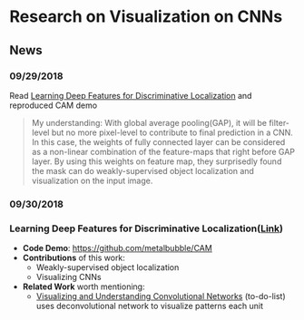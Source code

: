 # Research on Visualization on CNNs

## News

### 09/29/2018
Read [Learning Deep Features for Discriminative Localization](https://arxiv.org/pdf/1512.04150.pdf) and reproduced CAM demo
> My understanding: With global average pooling(GAP), it will be filter-level but no more pixel-level to contribute to final prediction in a CNN. In this case, the weights of fully connected layer can be considered as a  non-linear combination of the feature-maps that right before GAP layer. By using this weights on feature map, they surprisedly found the mask can do weakly-supervised object localization and visualization on the input image.

### 09/30/2018



### Learning Deep Features for Discriminative Localization([Link](https://arxiv.org/pdf/1512.04150.pdf))
- **Code Demo**: https://github.com/metalbubble/CAM
- **Contributions** of this work:
    -  Weakly-supervised object localization
    -   Visualizing CNNs    
- **Related Work** worth mentioning: 
    - [Visualizing and Understanding Convolutional Networks](https://cs.nyu.edu/~fergus/papers/zeilerECCV2014.pdf)  (to-do-list) uses deconvolutional network to visualize patterns each unit


